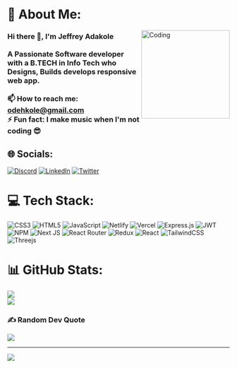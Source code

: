 # 💫 About Me:

<img  alt="Coding" align="right" height="200" src="https://blog.zoho.com/wp-content/uploads/2019/05/cliq-projects-integration-blog.gif">

### Hi there 👋, I'm Jeffrey Adakole<br><br>A Passionate Software developer with a B.TECH in Info Tech who Designs, Builds develops responsive web app.<br><br> 📫 How to reach me: odehkole@gmail.com <br> ⚡ Fun fact: I make music when I'm not coding 😎


## 🌐 Socials:
[![Discord](https://img.shields.io/badge/Discord-%237289DA.svg?logo=discord&logoColor=white)](https://discord.gg/JeffAd#6896) [![LinkedIn](https://img.shields.io/badge/LinkedIn-%230077B5.svg?logo=linkedin&logoColor=white)](https://linkedin.com/in/https://www.linkedin.com/in/jeffrey-adakole-452246135/) [![Twitter](https://img.shields.io/badge/Twitter-%231DA1F2.svg?logo=Twitter&logoColor=white)](https://twitter.com/https://twitter.com/techi_jeff) 

# 💻 Tech Stack:
![CSS3](https://img.shields.io/badge/css3-%231572B6.svg?style=for-the-badge&logo=css3&logoColor=white) ![HTML5](https://img.shields.io/badge/html5-%23E34F26.svg?style=for-the-badge&logo=html5&logoColor=white) ![JavaScript](https://img.shields.io/badge/javascript-%23323330.svg?style=for-the-badge&logo=javascript&logoColor=%23F7DF1E) ![Netlify](https://img.shields.io/badge/netlify-%23000000.svg?style=for-the-badge&logo=netlify&logoColor=#00C7B7) ![Vercel](https://img.shields.io/badge/vercel-%23000000.svg?style=for-the-badge&logo=vercel&logoColor=white) ![Express.js](https://img.shields.io/badge/express.js-%23404d59.svg?style=for-the-badge&logo=express&logoColor=%2361DAFB) ![JWT](https://img.shields.io/badge/JWT-black?style=for-the-badge&logo=JSON%20web%20tokens) ![NPM](https://img.shields.io/badge/NPM-%23000000.svg?style=for-the-badge&logo=npm&logoColor=white) ![Next JS](https://img.shields.io/badge/Next-black?style=for-the-badge&logo=next.js&logoColor=white) ![React Router](https://img.shields.io/badge/React_Router-CA4245?style=for-the-badge&logo=react-router&logoColor=white) ![Redux](https://img.shields.io/badge/redux-%23593d88.svg?style=for-the-badge&logo=redux&logoColor=white) ![React](https://img.shields.io/badge/react-%2320232a.svg?style=for-the-badge&logo=react&logoColor=%2361DAFB) ![TailwindCSS](https://img.shields.io/badge/tailwindcss-%2338B2AC.svg?style=for-the-badge&logo=tailwind-css&logoColor=white) ![Threejs](https://img.shields.io/badge/threejs-black?style=for-the-badge&logo=three.js&logoColor=white) 	
# 📊 GitHub Stats:
![](https://github-readme-stats.vercel.app/api?username=Jeff-Ad&theme=radical&hide_border=true&include_all_commits=false&count_private=false)<br/>
![](https://github-readme-streak-stats.herokuapp.com/?user=Jeff-Ad&theme=radical&hide_border=true)<br/>


### ✍️ Random Dev Quote
![](https://quotes-github-readme.vercel.app/api?type=horizontal&theme=radical)

---
[![](https://visitcount.itsvg.in/api?id=Jeff-Ad&icon=0&color=0)](https://visitcount.itsvg.in)

<!-- Proudly created with GPRM ( https://gprm.itsvg.in ) -->

